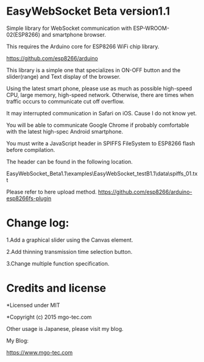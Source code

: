 # EasyWebSocket Beta version1.1
Simple library for WebSocket communication with ESP-WROOM-02(ESP8266) and smartphone browser.

This requires the Arduino core for ESP8266 WiFi chip library.

https://github.com/esp8266/arduino

This library is a simple one that specializes in ON-OFF button and the slider(range) and Text display of the browser.

Using the latest smart phone, please use as much as possible high-speed CPU, large memory, high-speed network. Otherwise, there are times when traffic occurs to communicate cut off overflow.

It may interrupted communication in Safari on iOS. Cause I do not know yet.

You will be able to communicate Google Chrome if probably comfortable with the latest high-spec Android smartphone.

You must write a JavaScript header in SPIFFS FileSystem to ESP8266 flash before compilation.

The header can be found in the following location.

EasyWebSocket_Beta1.1\examples\EasyWebSocket_testB1.1\data\spiffs_01.txt

Please refer to here upload method.
https://github.com/esp8266/arduino-esp8266fs-plugin

# Change log:
1.Add a graphical slider using the Canvas element.

2.Add thinning transmission time selection button.

3.Change multiple function specification.

# Credits and license
*Licensed under MIT 

*Copyright (c) 2015 mgo-tec.com 

Other usage is Japanese, please visit my blog.

My Blog: 

https://www.mgo-tec.com
